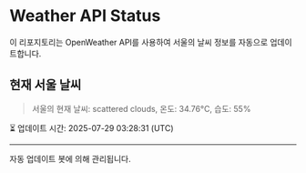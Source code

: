 
# Weather API Status

이 리포지토리는 OpenWeather API를 사용하여 서울의 날씨 정보를 자동으로 업데이트합니다.

## 현재 서울 날씨
> 서울의 현재 날씨: scattered clouds, 온도: 34.76°C, 습도: 55%

⏳ 업데이트 시간: 2025-07-29 03:28:31 (UTC)

---
자동 업데이트 봇에 의해 관리됩니다.
